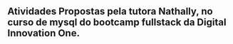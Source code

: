 ## Atividades Propostas pela tutora Nathally, no curso de mysql do bootcamp fullstack da Digital Innovation One.
